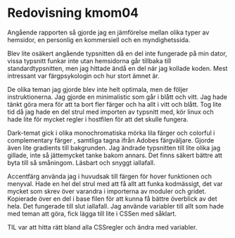 ---
---
Redovisning kmom04
=========================

Angående rapporten så gjorde jag en jämförelse mellan olika typer av hemsidor, en personlig en kommersiell och en myndighetssida.

Blev lite osäkert angående typsnitten då en del inte fungerade på min dator, vissa typsnitt funkar inte utan hemsidorna går tillbaka till standardtypsnitten, men jag hittade ändå en del när jag kollade koden. Mest intressant var färgpsykologin och hur stort ämnet är.

De olika teman jag gjorde blev inte helt optimala, men de följer instruktionerna. Jag gjorde en minimalistic som går i blått och vitt. Jag hade tänkt göra mera för att ta bort fler färger och ha allt i vitt och blått. Tog lite tid då jag hade en del strul med importen av typsnitt med, kör linux och hade lite för mycket regler i hostfilen för att det skulle fungera.

Dark-temat  gick i olika monochromatiska mörka lila färger och colorful i complementary färger , samtliga tagna ifrån Adobes färgväljare. Gjorde även lite gradients till bakgrunden.
Jag ändrade typsnitten till lite olika jag gillade, inte så jättemycket tanke bakom annars. Det finns säkert bättre att byta till så småningom. Läsbart och snyggt iallafall.

Accentfärg använda jag i huvudsak till färgen för hover funktionen och menyval.
Hade en hel del strul med att få allt att funka kodmässigt, det var mycket som skrev över varandra i importerna av moduler och gridet. Kopierade över en del i base filen för att kunna få bättre överblick av det hela. Det fungerade till slut iallafall. Jag använde variabler till allt som hade med teman att göra, fick lägga till lite i CSSen med såklart.

TIL var att hitta rätt bland alla CSSregler och ändra med variabler. 
